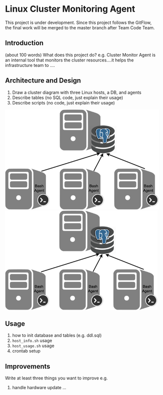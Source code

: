# Linux Cluster Monitoring Agent
This project is under development. Since this project follows the GitFlow, the final work will be merged to the master branch after Team Code Team.

## Introduction
(about 100 words)
What does this project do? e.g. Cluster Monitor Agent is an internal tool that monitors the cluster resources....it helps the infrastructure team to ....

## Architecture and Design
1) Draw a cluster diagram with three Linux hosts, a DB, and agents
2) Describe tables (no SQL code, just explain their usage)
3) Describe scripts (no code, just explain their usage)

![](../assets/arch.png)
<img src="../assets/arch.png" alt="drawing" width="500"/>

## Usage
1) how to init database and tables (e.g. ddl.sql)
2) `host_info.sh` usage
3) `host_usage.sh` usage
4) crontab setup

## Improvements 
Write at least three things you want to improve 
e.g. 
1) handle hardware update 
...